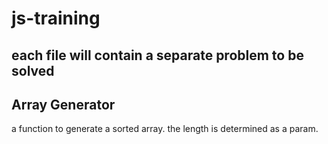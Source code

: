# js-training

## each file will contain a separate problem to be solved

## Array Generator  
a function to generate a sorted array. the length is determined as a param.
